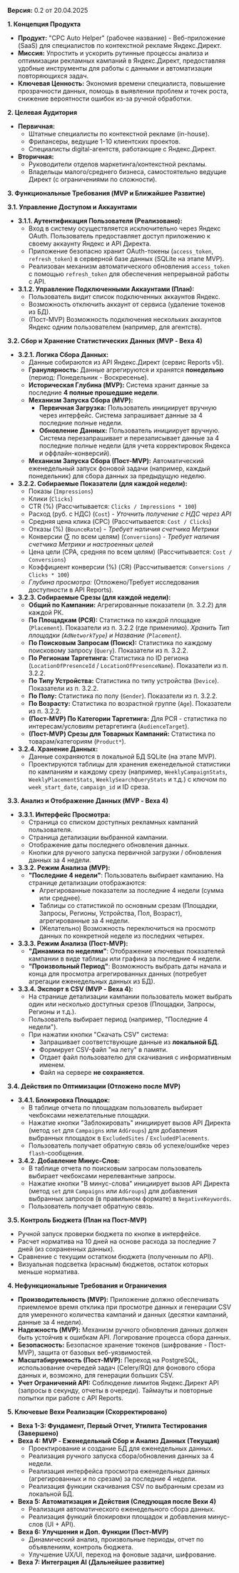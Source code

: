 **Версия:** 0.2 от 20.04.2025

**1. Концепция Продукта**

*   **Продукт:** "CPC Auto Helper" (рабочее название) - Веб-приложение (SaaS) для специалистов по контекстной рекламе Яндекс.Директ.
*   **Миссия:** Упростить и ускорить рутинные процессы анализа и оптимизации рекламных кампаний в Яндекс.Директ, предоставляя удобные инструменты для работы с данными и автоматизации повторяющихся задач.
*   **Ключевая Ценность:** Экономия времени специалиста, повышение прозрачности данных, помощь в выявлении проблем и точек роста, снижение вероятности ошибок из-за ручной обработки.

**2. Целевая Аудитория**

*   **Первичная:**
    *   Штатные специалисты по контекстной рекламе (in-house).
    *   Фрилансеры, ведущие 1-10 клиентских проектов.
    *   Специалисты digital-агентств, работающие с Яндекс.Директ.
*   **Вторичная:**
    *   Руководители отделов маркетинга/контекстной рекламы.
    *   Владельцы малого/среднего бизнеса, самостоятельно ведущие Директ (с ограничениями по сложности).

**3. Функциональные Требования (MVP и Ближайшее Развитие)**

**3.1. Управление Доступом и Аккаунтами**

*   **3.1.1. Аутентификация Пользователя (Реализовано):**
    *   Вход в систему осуществляется исключительно через Яндекс OAuth. Пользователь предоставляет доступ приложению к своему аккаунту Яндекс и API Директа.
    *   Приложение безопасно хранит OAuth-токены (`access_token`, `refresh_token`) в серверной базе данных (SQLite на этапе MVP).
    *   Реализован механизм автоматического обновления `access_token` с помощью `refresh_token` для обеспечения непрерывной работы с API.
*   **3.1.2. Управление Подключенными Аккаунтами (План):**
    *   Пользователь видит список подключенных аккаунтов Яндекс.
    *   Возможность отключить аккаунт от сервиса (удаление токенов из БД).
    *   (Пост-MVP) Возможность подключения нескольких аккаунтов Яндекс одним пользователем (например, для агентств).

**3.2. Сбор и Хранение Статистических Данных (MVP - Веха 4)**

*   **3.2.1. Логика Сбора Данных:**
    *   Данные собираются из API Яндекс.Директ (сервис Reports v5).
    *   **Гранулярность:** Данные агрегируются и хранятся **понедельно** (период: Понедельник - Воскресенье).
    *   **Историческая Глубина (MVP):** Система хранит данные за последние **4 полные прошедшие недели**.
    *   **Механизм Запуска Сбора (MVP):**
        *   **Первичная Загрузка:** Пользователь инициирует вручную через интерфейс. Система запрашивает данные за 4 последние полные недели.
        *   **Обновление Данных:** Пользователь инициирует вручную. Система перезапрашивает и перезаписывает данные за 4 последние полные недели (для учета корректировок Яндекса и оффлайн-конверсий).
    *   **Механизм Запуска Сбора (Пост-MVP):** Автоматический еженедельный запуск фоновой задачи (например, каждый понедельник) для сбора данных за предыдущую неделю.
*   **3.2.2. Собираемые Показатели (для каждой недели):**
    *   Показы (`Impressions`)
    *   Клики (`Clicks`)
    *   CTR (%) (Рассчитывается: `Clicks / Impressions * 100`)
    *   Расход (руб. с НДС) (`Cost`) - *Уточнить получение с НДС через API*
    *   Средняя цена клика (CPC) (Рассчитывается: `Cost / Clicks`)
    *   Отказы (%) (`BounceRate`) - *Требует наличия счетчика Метрики*
    *   Конверсии (∑ по всем целям) (`Conversions`) - *Требует наличия счетчика Метрики и настроенных целей*
    *   Цена цели (CPA, средняя по всем целям) (Рассчитывается: `Cost / Conversions`)
    *   Коэффициент конверсии (%) (CR) (Рассчитывается: `Conversions / Clicks * 100`)
    *   *Глубина просмотра:* (Отложено/Требует исследования доступности в API Reports).
*   **3.2.3. Собираемые Срезы (для каждой недели):**
    *   **Общий по Кампании:** Агрегированные показатели (п. 3.2.2) для каждой РК.
    *   **По Площадкам (РСЯ):** Статистика по каждой площадке (`Placement`). Показатели из п. 3.2.2 (где применимо). *Хранить Тип площадки (`AdNetworkType`) и Название (`Placement`)*.
    *   **По Поисковым Запросам (Поиск):** Статистика по каждому поисковому запросу (`Query`). Показатели из п. 3.2.2.
    *   **По Регионам Таргетинга:** Статистика по ID региона (`LocationOfPresenceId` / `LocationOfPresenceName`). Показатели из п. 3.2.2.
    *   **По Типу Устройства:** Статистика по типу устройства (`Device`). Показатели из п. 3.2.2.
    *   **По Полу:** Статистика по полу (`Gender`). Показатели из п. 3.2.2.
    *   **По Возрасту:** Статистика по возрастной группе (`Age`). Показатели из п. 3.2.2.
    *   **(Пост-MVP) По Категории Таргетинга:** Для РСЯ - статистика по интересам/условиям ретаргетинга (`AudienceTarget`).
    *   **(Пост-MVP) Срезы для Товарных Кампаний:** Статистика по товарам/категориям (`Product*`).
*   **3.2.4. Хранение Данных:**
    *   Данные сохраняются в локальной БД SQLite (на этапе MVP).
    *   Проектируются таблицы для хранения еженедельной статистики по кампаниям и каждому срезу (например, `WeeklyCampaignStats`, `WeeklyPlacementStats`, `WeeklySearchQueryStats` и т.д.) с ключом по `week_start_date`, `campaign_id` и ID среза.

**3.3. Анализ и Отображение Данных (MVP - Веха 4)**

*   **3.3.1. Интерфейс Просмотра:**
    *   Страница со списком доступных рекламных кампаний пользователя.
    *   Страница детализации выбранной кампании.
    *   Отображение даты последнего обновления данных.
    *   Кнопки для ручного запуска первичной загрузки / обновления данных за 4 недели.
*   **3.3.2. Режим Анализа (MVP):**
    *   **"Последние 4 недели"**: Пользователь выбирает кампанию. На странице детализации отображаются:
        *   Агрегированные показатели за последние 4 недели (сумма или среднее).
        *   Таблицы со статистикой по основным срезам (Площадки, Запросы, Регионы, Устройства, Пол, Возраст), агрегированные за 4 недели.
        *   (Желательно) Возможность переключиться на просмотр данных по конкретной неделе из последних четырех.
*   **3.3.3. Режим Анализа (Пост-MVP):**
    *   **"Динамика по неделям"**: Отображение ключевых показателей кампании в виде таблицы или графика за последние 4 недели.
    *   **"Произвольный Период"**: Возможность выбрать даты начала и конца для просмотра агрегированных данных (потребует агрегации еженедельных данных из БД).
*   **3.3.4. Экспорт в CSV (MVP - Веха 4):**
    *   На странице детализации кампании пользователь может выбрать один или несколько доступных срезов (Площадки, Запросы, Регионы и т.д.).
    *   Пользователь выбирает период (например, "Последние 4 недели").
    *   При нажатии кнопки "Скачать CSV" система:
        *   Запрашивает соответствующие данные из **локальной БД**.
        *   Формирует CSV-файл "на лету" в памяти.
        *   Отдает файл пользователю для скачивания с информативным именем.
        *   Файл на сервере **не сохраняется**.

**3.4. Действия по Оптимизации (Отложено после MVP)**

*   **3.4.1. Блокировка Площадок:**
    *   В таблице отчета по площадкам пользователь выбирает чекбоксами нежелательные площадки.
    *   Нажатие кнопки "Заблокировать" инициирует вызов API Директа (метод `set` для `Campaigns` или `AdGroups`) для добавления выбранных площадок в `ExcludedSites` / `ExcludedPlacements`.
    *   Пользователь получает обратную связь об успехе/ошибке через `flash`-сообщения.
*   **3.4.2. Добавление Минус-Слов:**
    *   В таблице отчета по поисковым запросам пользователь выбирает чекбоксами нерелевантные запросы.
    *   Нажатие кнопки "В минус-слова" инициирует вызов API Директа (метод `set` для `Campaigns` или `AdGroups`) для добавления выбранных запросов (в правильном формате) в `NegativeKeywords`.
    *   Пользователь получает обратную связь.

**3.5. Контроль Бюджета (План на Пост-MVP)**

*   Ручной запуск проверки бюджета по кнопке в интерфейсе.
*   Расчет норматива на 10 дней на основе расхода за последние 7 дней (из сохраненных данных).
*   Сравнение с текущим остатком бюджета (полученным по API).
*   Визуальная подсветка (красным) бюджетов, остаток которых меньше норматива.

**4. Нефункциональные Требования и Ограничения**

*   **Производительность (MVP):** Приложение должно обеспечивать приемлемое время отклика при просмотре данных и генерации CSV для умеренного количества кампаний и данных (десятки кампаний, данные за 4 недели).
*   **Надежность (MVP):** Механизм ручного обновления данных должен быть устойчив к ошибкам API. Логирование процесса сбора данных.
*   **Безопасность:** Безопасное хранение токенов (шифрование - Пост-MVP), защита от базовых веб-уязвимостей.
*   **Масштабируемость (Пост-MVP):** Переход на PostgreSQL, использование очередей задач (Celery/RQ) для фонового сбора данных и, возможно, для генерации больших CSV.
*   **Учет Ограничений API:** Соблюдение лимитов Яндекс.Директ API (запросы в секунду, отчеты в очереди). Таймауты и повторные попытки при работе с API Reports.

**5. Ключевые Вехи Реализации (Скорректировано)**

*   **Веха 1-3: Фундамент, Первый Отчет, Утилита Тестирования (Завершено)**
*   **Веха 4: MVP - Еженедельный Сбор и Анализ Данных (Текущая)**
    *   Проектирование и создание БД для еженедельных данных.
    *   Реализация ручного запуска сбора/обновления данных за 4 недели.
    *   Реализация интерфейса просмотра еженедельных данных (агрегированных и по срезам) за последние 4 недели.
    *   Реализация функции скачивания CSV по выбранным срезам из локальной БД.
*   **Веха 5: Автоматизация и Действия (Следующая после Вехи 4)**
    *   Реализация автоматического еженедельного сбора данных.
    *   Реализация функций блокировки площадок и добавления минус-слов (UI + API).
*   **Веха 6: Улучшения и Доп. Функции (Пост-MVP)**
    *   Динамический анализ, произвольные периоды, отчет по объявлениям, контроль бюджета.
    *   Улучшение UX/UI, переход на фоновые задачи, шифрование.
*   **Веха 7: Интеграция AI (Дальнейшее развитие)**


